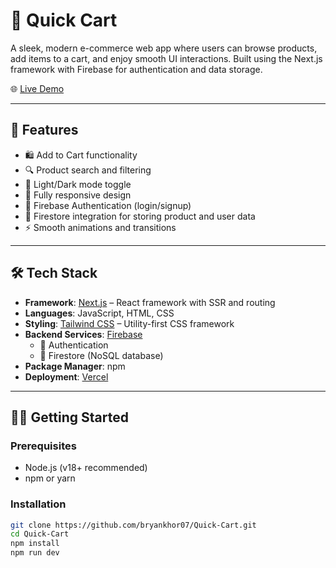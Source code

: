 # 🛒 Quick Cart

A sleek, modern e-commerce web app where users can browse products, add items to a cart, and enjoy smooth UI interactions. Built using the Next.js framework with Firebase for authentication and data storage.

🌐 [Live Demo](https://quick-cart-blond.vercel.app/)

---

## 🚀 Features

- 🛍️ Add to Cart functionality
- 🔍 Product search and filtering
- 🌙 Light/Dark mode toggle
- 📱 Fully responsive design
- 🔐 Firebase Authentication (login/signup)
- 💾 Firestore integration for storing product and user data
- ⚡ Smooth animations and transitions

---

## 🛠 Tech Stack

- **Framework**: [Next.js](https://nextjs.org/) – React framework with SSR and routing
- **Languages**: JavaScript, HTML, CSS
- **Styling**: [Tailwind CSS](https://tailwindcss.com/) – Utility-first CSS framework
- **Backend Services**: [Firebase](https://firebase.google.com/)
  - 🔐 Authentication
  - 💾 Firestore (NoSQL database)
- **Package Manager**: npm
- **Deployment**: [Vercel](https://vercel.com/)

---

## 🧑‍💻 Getting Started

### Prerequisites

- Node.js (v18+ recommended)
- npm or yarn

### Installation

```bash
git clone https://github.com/bryankhor07/Quick-Cart.git
cd Quick-Cart
npm install
npm run dev
